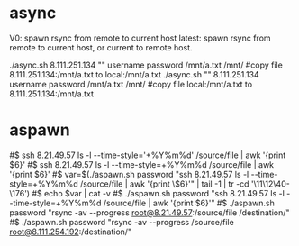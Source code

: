 # async

V0: spawn rsync from remote to current host
latest: spawn rsync from remote to current host, or current to remote host.

./async.sh 8.111.251.134 "" username password /mnt/a.txt /mnt/	#copy file 8.111.251.134:/mnt/a.txt to local:/mnt/a.txt
./async.sh "" 8.111.251.134 username password /mnt/a.txt /mnt/	#copy file local:/mnt/a.txt to 8.111.251.134:/mnt/a.txt



# aspawn

#$ ssh 8.21.49.57 ls -l --time-style='+%Y%m%d' /source/file | awk '{print $6}'
#$ ssh 8.21.49.57 ls -l --time-style=+%Y%m%d /source/file | awk '{print $6}'
#$ var=$(./aspawn.sh password "ssh 8.21.49.57 ls -l --time-style=+%Y%m%d /source/file | awk '{print \$6}'" | tail -1 | tr -cd '\11\12\40-\176')
#$ echo $var | cat -v
#$ ./aspawn.sh password "ssh 8.21.49.57 ls -l --time-style=+%Y%m%d /source/file | awk '{print \$6}'"
#$ ./aspawn.sh password "rsync -av --progress root@8.21.49.57:/source/file /destination/"
#$ ./aspawn.sh password "rsync -av --progress /source/file root@8.111.254.192:/destination/"
